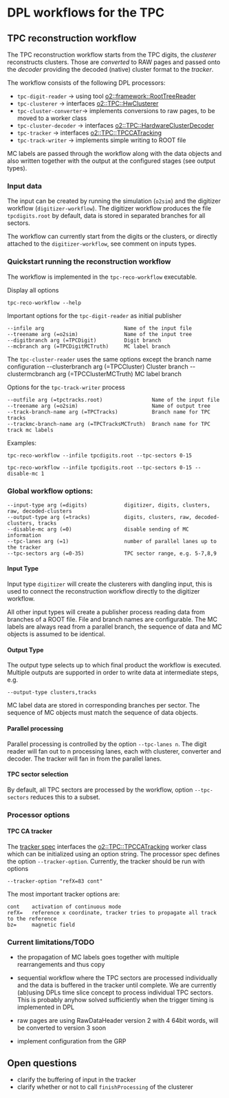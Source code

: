 # DPL workflows for the TPC

## TPC reconstruction workflow
The TPC reconstruction workflow starts from the TPC digits, the *clusterer* reconstructs clusters. Those are
*converted* to RAW pages and passed onto the *decoder* providing the decoded (native) cluster format to the
*tracker*.

The workflow consists of the following DPL processors:

* `tpc-digit-reader` -> using tool [o2::framework::RootTreeReader](../../../Framework/Utils/include/Utils/RootTreeReader.h)
* `tpc-clusterer` -> interfaces [o2::TPC::HwClusterer](../reconstruction/include/TPCReconstruction/HwClusterer.h)
* `tpc-cluster-converter`-> implements conversions to raw pages, to be moved to a worker class
* `tpc-cluster-decoder` -> interfaces [o2::TPC::HardwareClusterDecoder](reconstruction/include/TPCReconstruction/HardwareClusterDecoder.h)
* `tpc-tracker`	-> interfaces [o2::TPC::TPCCATracking](reconstruction/include/TPCReconstruction/TPCCATracking.h)
* `tpc-track-writer` -> implements simple writing to ROOT file

MC labels are passed through the workflow along with the data objects and also written together with the
output at the configured stages (see output types).

### Input data
The input can be created by running the simulation (`o2sim`) and the digitizer workflow (`digitizer-workflow`).
The digitizer workflow produces the file `tpcdigits.root` by default, data is stored in separated branches for
all sectors.

The workflow can currently start from the digits or the clusters, or directly attached to the `digitizer-workflow`,
see comment on inputs types.

### Quickstart running the reconstruction workflow
The workflow is implemented in the `tpc-reco-workflow` executable.

Display all options
```
tpc-reco-workflow --help
```

Important options for the `tpc-digit-reader` as initial publisher
```
--infile arg                          Name of the input file
--treename arg (=o2sim)               Name of the input tree
--digitbranch arg (=TPCDigit)         Digit branch
--mcbranch arg (=TPCDigitMCTruth)     MC label branch
```

The `tpc-cluster-reader` uses the same options except the branch name configuration
--clusterbranch arg (=TPCCluster)           Cluster branch
--clustermcbranch arg (=TPCClusterMCTruth)  MC label branch

Options for the `tpc-track-writer` process
```
--outfile arg (=tpctracks.root)                Name of the input file
--treename arg (=o2sim)                        Name of output tree
--track-branch-name arg (=TPCTracks)           Branch name for TPC tracks
--trackmc-branch-name arg (=TPCTracksMCTruth)  Branch name for TPC track mc labels
```

Examples:
```
tpc-reco-workflow --infile tpcdigits.root --tpc-sectors 0-15
```

```
tpc-reco-workflow --infile tpcdigits.root --tpc-sectors 0-15 --disable-mc 1
```

### Global workflow options:
```
--input-type arg (=digits)            digitizer, digits, clusters, raw, decoded-clusters
--output-type arg (=tracks)           digits, clusters, raw, decoded-clusters, tracks
--disable-mc arg (=0)                 disable sending of MC information
--tpc-lanes arg (=1)                  number of parallel lanes up to the tracker
--tpc-sectors arg (=0-35)             TPC sector range, e.g. 5-7,8,9
```

#### Input Type
Input type `digitizer` will create the clusterers with dangling input, this is used
to connect the reconstruction workflow directly to the digitizer workflow.

All other input types will create a publisher process reading data from branches of
a ROOT file. File and branch names are configurable. The MC labels are always read
from a parallel branch, the sequence of data and MC objects is assumed to be identical.

#### Output Type
The output type selects up to which final product the workflow is executed. Multiple outputs
are supported in order to write data at intermediate steps, e.g.
```
--output-type clusters,tracks
```

MC label data are stored in corresponding branches per sector. The sequence of MC objects must match
the sequence of data objects.

#### Parallel processing
Parallel processing is controlled by the option `--tpc-lanes n`. The digit reader will fan out to n processing
lanes, each with clusterer, converter and decoder. The tracker will fan in from the parallel lanes.

#### TPC sector selection
By default, all TPC sectors are processed by the workflow, option `--tpc-sectors` reduces this to a subset.

### Processor options

#### TPC CA tracker
The [tracker spec](src/CATrackerSpec.cxx) interfaces the [o2::TPC::TPCCATracking](reconstruction/include/TPCReconstruction/TPCCATracking.h) worker class which can be initialized using an option string. The processor spec defines the option `--tracker-option`. Currently, the tracker should be run with options
```
--tracker-option "refX=83 cont"
```

The most important tracker options are:
```
cont    activation of continuous mode
refX=   reference x coordinate, tracker tries to propagate all track to the reference
bz=     magnetic field
```

### Current limitations/TODO
* the propagation of MC labels goes together with multiple rearrangements and thus copy

* sequential workflow where the TPC sectors are processed individually and the data is buffered in the
  tracker until complete. We are currently (ab)using DPLs time slice concept to process individual
  TPC sectors. This is probably anyhow solved sufficiently when the trigger timing is implemented in
  DPL

* raw pages are using RawDataHeader version 2 with 4 64bit words, will be converted to version 3 soon

* implement configuration from the GRP

## Open questions
* clarify the buffering of input in the tracker
* clarify whether or not to call `finishProcessing` of the clusterer

